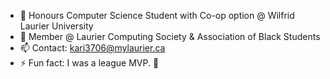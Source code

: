 - 🏫 Honours Computer Science Student with Co-op option @ Wilfrid Laurier University
- 📰 Member @ Laurier Computing Society & Association of Black Students
- 📫 Contact: kari3706@mylaurier.ca
- ⚡ Fun fact: I was a league MVP. :basketball:

<!---
DarrelKarikari/DarrelKarikari is a ✨ special ✨ repository because its `README.md` (this file) appears on your GitHub profile.
You can click the Preview link to take a look at your changes.
--->
